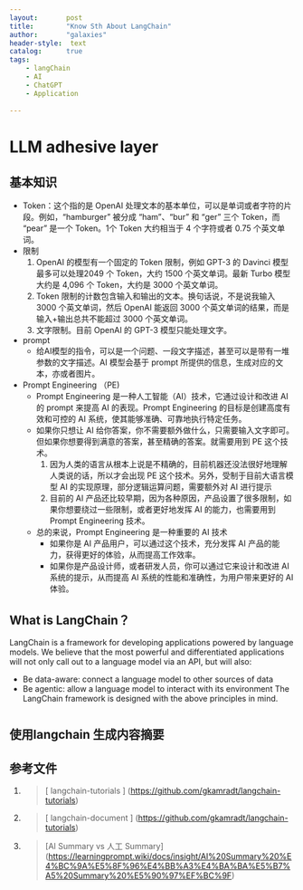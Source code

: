 ```yaml
---
layout:       post
title:        "Know Sth About LangChain"
author:       "galaxies"
header-style:  text
catalog:      true
tags:
    - langChain
    - AI
    - ChatGPT
    - Application
 
---
```


# LLM adhesive layer

## 基本知识
* Token：这个指的是 OpenAI 处理文本的基本单位，可以是单词或者字符的片段。例如，“hamburger” 被分成 “ham”、“bur” 和 “ger” 三个 Token，而 “pear” 是一个 Token。1个 Token 大约相当于 4 个字符或者 0.75 个英文单词。
* 限制
  1. OpenAI 的模型有一个固定的 Token 限制，例如 GPT-3 的 Davinci 模型最多可以处理2049 个 Token，大约 1500 个英文单词。最新 Turbo 模型大约是 4,096 个 Token，大约是 3000 个英文单词。
  2. Token 限制的计数包含输入和输出的文本。换句话说，不是说我输入 3000 个英文单词，然后 OpenAI 能返回 3000 个英文单词的结果，而是输入+输出总共不能超过 3000 个英文单词。
  3. 文字限制。目前 OpenAI 的 GPT-3 模型只能处理文字。
* prompt
  * 给AI模型的指令，可以是一个问题、一段文字描述，甚至可以是带有一堆参数的文字描述。AI 模型会基于 prompt 所提供的信息，生成对应的文本，亦或者图片。
* Prompt Engineering （PE) 
   * Prompt Engineering 是一种人工智能（AI）技术，它通过设计和改进 AI 的 prompt 来提高 AI 的表现。Prompt Engineering 的目标是创建高度有效和可控的 AI 系统，使其能够准确、可靠地执行特定任务。
   * 如果你只想让 AI 给你答案，你不需要额外做什么，只需要输入文字即可。但如果你想要得到满意的答案，甚至精确的答案。就需要用到 PE 这个技术。
     1.  因为人类的语言从根本上说是不精确的，目前机器还没法很好地理解人类说的话，所以才会出现 PE 这个技术。另外，受制于目前大语言模型 AI 的实现原理，部分逻辑运算问题，需要额外对 AI 进行提示
     2.  目前的 AI 产品还比较早期，因为各种原因，产品设置了很多限制，如果你想要绕过一些限制，或者更好地发挥 AI 的能力，也需要用到 Prompt Engineering 技术。
  * 总的来说，Prompt Engineering 是一种重要的 AI 技术 
    * 如果你是 AI 产品用户，可以通过这个技术，充分发挥 AI 产品的能力，获得更好的体验，从而提高工作效率。
    * 如果你是产品设计师，或者研发人员，你可以通过它来设计和改进 AI 系统的提示，从而提高 AI 系统的性能和准确性，为用户带来更好的 AI 体验。

## What is LangChain？ 
LangChain is a framework for developing applications powered by language models. We believe that the most powerful and differentiated applications will not only call out to a language model via an API, but will also:
* Be data-aware: connect a language model to other sources of data
* Be agentic: allow a language model to interact with its environment
The LangChain framework is designed with the above principles in mind.


# 

## 使用langchain 生成内容摘要






## 参考文件

1.  > [ langchain-tutorials ]
   (https://github.com/gkamradt/langchain-tutorials) 

2.  > [ langchain-document ]
   (https://github.com/gkamradt/langchain-tutorials) 
   
3. > [AI Summary vs 人工 Summary]
   (https://learningprompt.wiki/docs/insight/AI%20Summary%20%E4%BC%9A%E5%8F%96%E4%BB%A3%E4%BA%BA%E5%B7%A5%20Summary%20%E5%90%97%EF%BC%9F)
